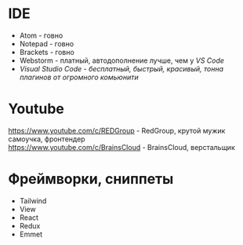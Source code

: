 # IDE
<ul>
  <li>Atom - говно</li>
  <li>Notepad - говно</li>
  <li>Brackets - говно</li>
  <li>Webstorm - платный, автодополнение лучше, чем у <i>VS Code</i></li>
  <li><i>Visual Studio Code - бесплатный, быстрый, красивый, тонна плагинов от огромного комьюнити</i></li>
</ul>

# Youtube 
https://www.youtube.com/c/REDGroup - RedGroup, крутой мужик самоучка, фронтендер<br>
https://www.youtube.com/c/BrainsCloud - BrainsCloud, верстальщик

# Фреймворки, сниппеты
<ul>
  <li>Tailwind</li>
  <li>View</li>
  <li>React</li>
  <li>Redux</li>
  <li>Emmet</li>
</ul>
